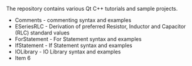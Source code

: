 The repository contains various Qt C++ tutorials and sample projects.
    
* Comments - commenting syntax and examples
* ESeriesRLC - Derivation of preferred Resistor, Inductor and Capacitor (RLC) standard values
* ForStatement - For Statement syntax and examples
* IfStatement - If Statement syntax and examples
* IOLibrary - IO Library syntax and examples
* Item 6
 

